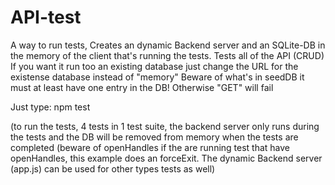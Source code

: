 # API-test
A way to run tests, 
Creates an dynamic Backend server and an SQLite-DB in the memory of the client that's running the tests.
Tests all of the API (CRUD) If you want it run too an existing database just change the URL for the existense database instead of "memory" 
Beware of what's in seedDB it must at least have one entry in the DB! Otherwise "GET" will fail

Just type: 
npm test 

(to run the tests, 4 tests in 1 test suite, the backend server only runs during the tests and the DB will be removed from memory when the tests are completed (beware of openHandles if the are running test that have openHandles, this example does an forceExit. The dynamic Backend server (app.js) can be used for other types tests as well)
